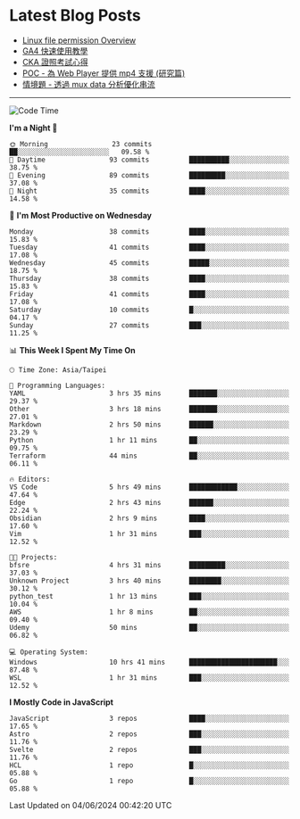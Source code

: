 # Latest Blog Posts
<!-- BLOG-POST-LIST:START -->
- [Linux file permission Overview](https://blog.vinny987.xyz/blog/2024/linux-file-permission-overview/)
- [GA4 快速使用教學](https://blog.vinny987.xyz/blog/2024/quick-guide-to-using-ga4/)
- [CKA 證照考試心得](https://blog.vinny987.xyz/blog/2024/my-experience-taking-the-cka-certification-exam/)
- [POC - 為 Web Player 提供 mp4 支援 &lpar;研究篇&rpar;](https://blog.vinny987.xyz/blog/2024/poc-how-to-provide-mp4-support-for-a-web-player-research/)
- [情境題 - 透過 mux data 分析優化串流](https://blog.vinny987.xyz/blog/2024/case-study-optimizing-streaming-through-mux-data-analysis/)
<!-- BLOG-POST-LIST:END -->

---

<!--START_SECTION:waka-->
![Code Time](http://img.shields.io/badge/Code%20Time-198%20hrs%202%20mins-blue)

**I'm a Night 🦉** 

```text
🌞 Morning                23 commits          ██░░░░░░░░░░░░░░░░░░░░░░░   09.58 % 
🌆 Daytime                93 commits          ██████████░░░░░░░░░░░░░░░   38.75 % 
🌃 Evening                89 commits          █████████░░░░░░░░░░░░░░░░   37.08 % 
🌙 Night                  35 commits          ████░░░░░░░░░░░░░░░░░░░░░   14.58 % 
```
📅 **I'm Most Productive on Wednesday** 

```text
Monday                   38 commits          ████░░░░░░░░░░░░░░░░░░░░░   15.83 % 
Tuesday                  41 commits          ████░░░░░░░░░░░░░░░░░░░░░   17.08 % 
Wednesday                45 commits          █████░░░░░░░░░░░░░░░░░░░░   18.75 % 
Thursday                 38 commits          ████░░░░░░░░░░░░░░░░░░░░░   15.83 % 
Friday                   41 commits          ████░░░░░░░░░░░░░░░░░░░░░   17.08 % 
Saturday                 10 commits          █░░░░░░░░░░░░░░░░░░░░░░░░   04.17 % 
Sunday                   27 commits          ███░░░░░░░░░░░░░░░░░░░░░░   11.25 % 
```


📊 **This Week I Spent My Time On** 

```text
🕑︎ Time Zone: Asia/Taipei

💬 Programming Languages: 
YAML                     3 hrs 35 mins       ███████░░░░░░░░░░░░░░░░░░   29.37 % 
Other                    3 hrs 18 mins       ███████░░░░░░░░░░░░░░░░░░   27.01 % 
Markdown                 2 hrs 50 mins       ██████░░░░░░░░░░░░░░░░░░░   23.29 % 
Python                   1 hr 11 mins        ██░░░░░░░░░░░░░░░░░░░░░░░   09.75 % 
Terraform                44 mins             ██░░░░░░░░░░░░░░░░░░░░░░░   06.11 % 

🔥 Editors: 
VS Code                  5 hrs 49 mins       ████████████░░░░░░░░░░░░░   47.64 % 
Edge                     2 hrs 43 mins       ██████░░░░░░░░░░░░░░░░░░░   22.24 % 
Obsidian                 2 hrs 9 mins        ████░░░░░░░░░░░░░░░░░░░░░   17.60 % 
Vim                      1 hr 31 mins        ███░░░░░░░░░░░░░░░░░░░░░░   12.52 % 

🐱‍💻 Projects: 
bfsre                    4 hrs 31 mins       █████████░░░░░░░░░░░░░░░░   37.03 % 
Unknown Project          3 hrs 40 mins       ████████░░░░░░░░░░░░░░░░░   30.12 % 
python_test              1 hr 13 mins        ███░░░░░░░░░░░░░░░░░░░░░░   10.04 % 
AWS                      1 hr 8 mins         ██░░░░░░░░░░░░░░░░░░░░░░░   09.40 % 
Udemy                    50 mins             ██░░░░░░░░░░░░░░░░░░░░░░░   06.82 % 

💻 Operating System: 
Windows                  10 hrs 41 mins      ██████████████████████░░░   87.48 % 
WSL                      1 hr 31 mins        ███░░░░░░░░░░░░░░░░░░░░░░   12.52 % 
```

**I Mostly Code in JavaScript** 

```text
JavaScript               3 repos             ████░░░░░░░░░░░░░░░░░░░░░   17.65 % 
Astro                    2 repos             ███░░░░░░░░░░░░░░░░░░░░░░   11.76 % 
Svelte                   2 repos             ███░░░░░░░░░░░░░░░░░░░░░░   11.76 % 
HCL                      1 repo              █░░░░░░░░░░░░░░░░░░░░░░░░   05.88 % 
Go                       1 repo              █░░░░░░░░░░░░░░░░░░░░░░░░   05.88 % 
```




 Last Updated on 04/06/2024 00:42:20 UTC
<!--END_SECTION:waka-->

<!--
**vincent97277/vincent97277** is a ✨ _special_ ✨ repository because its `README.md` (this file) appears on your GitHub profile.

Here are some ideas to get you started:

- 🔭 I’m currently working on ...
- 🌱 I’m currently learning ...
- 👯 I’m looking to collaborate on ...
- 🤔 I’m looking for help with ...
- 💬 Ask me about ...
- 📫 How to reach me: ...
- 😄 Pronouns: ...
- ⚡ Fun fact: ...
-->
